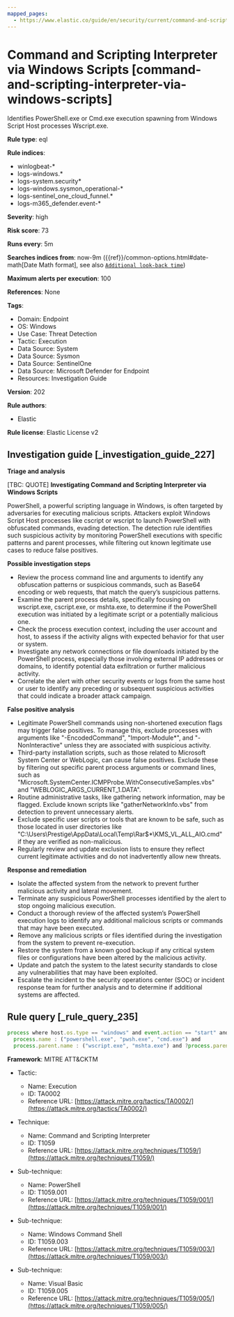 ```yaml
---
mapped_pages:
  - https://www.elastic.co/guide/en/security/current/command-and-scripting-interpreter-via-windows-scripts.html
---
```


# Command and Scripting Interpreter via Windows Scripts [command-and-scripting-interpreter-via-windows-scripts]

Identifies PowerShell.exe or Cmd.exe execution spawning from Windows Script Host processes Wscript.exe.

**Rule type**: eql

**Rule indices**:

* winlogbeat-*
* logs-windows.*
* logs-system.security*
* logs-windows.sysmon_operational-*
* logs-sentinel_one_cloud_funnel.*
* logs-m365_defender.event-*

**Severity**: high

**Risk score**: 73

**Runs every**: 5m

**Searches indices from**: now-9m ({{ref}}/common-options.html#date-math[Date Math format], see also [`Additional look-back time`](docs-content://solutions/security/detect-and-alert/create-detection-rule.md#rule-schedule))

**Maximum alerts per execution**: 100

**References**: None

**Tags**:

* Domain: Endpoint
* OS: Windows
* Use Case: Threat Detection
* Tactic: Execution
* Data Source: System
* Data Source: Sysmon
* Data Source: SentinelOne
* Data Source: Microsoft Defender for Endpoint
* Resources: Investigation Guide

**Version**: 202

**Rule authors**:

* Elastic

**Rule license**: Elastic License v2

## Investigation guide [_investigation_guide_227]

**Triage and analysis**

[TBC: QUOTE]
**Investigating Command and Scripting Interpreter via Windows Scripts**

PowerShell, a powerful scripting language in Windows, is often targeted by adversaries for executing malicious scripts. Attackers exploit Windows Script Host processes like cscript or wscript to launch PowerShell with obfuscated commands, evading detection. The detection rule identifies such suspicious activity by monitoring PowerShell executions with specific patterns and parent processes, while filtering out known legitimate use cases to reduce false positives.

**Possible investigation steps**

* Review the process command line and arguments to identify any obfuscation patterns or suspicious commands, such as Base64 encoding or web requests, that match the query’s suspicious patterns.
* Examine the parent process details, specifically focusing on wscript.exe, cscript.exe, or mshta.exe, to determine if the PowerShell execution was initiated by a legitimate script or a potentially malicious one.
* Check the process execution context, including the user account and host, to assess if the activity aligns with expected behavior for that user or system.
* Investigate any network connections or file downloads initiated by the PowerShell process, especially those involving external IP addresses or domains, to identify potential data exfiltration or further malicious activity.
* Correlate the alert with other security events or logs from the same host or user to identify any preceding or subsequent suspicious activities that could indicate a broader attack campaign.

**False positive analysis**

* Legitimate PowerShell commands using non-shortened execution flags may trigger false positives. To manage this, exclude processes with arguments like "-EncodedCommand", "Import-Module*", and "-NonInteractive" unless they are associated with suspicious activity.
* Third-party installation scripts, such as those related to Microsoft System Center or WebLogic, can cause false positives. Exclude these by filtering out specific parent process arguments or command lines, such as "Microsoft.SystemCenter.ICMPProbe.WithConsecutiveSamples.vbs" and "WEBLOGIC_ARGS_CURRENT_1.DATA".
* Routine administrative tasks, like gathering network information, may be flagged. Exclude known scripts like "gatherNetworkInfo.vbs" from detection to prevent unnecessary alerts.
* Exclude specific user scripts or tools that are known to be safe, such as those located in user directories like "C:\Users\Prestige\AppData\Local\Temp\Rar$*\KMS_VL_ALL_AIO.cmd" if they are verified as non-malicious.
* Regularly review and update exclusion lists to ensure they reflect current legitimate activities and do not inadvertently allow new threats.

**Response and remediation**

* Isolate the affected system from the network to prevent further malicious activity and lateral movement.
* Terminate any suspicious PowerShell processes identified by the alert to stop ongoing malicious execution.
* Conduct a thorough review of the affected system’s PowerShell execution logs to identify any additional malicious scripts or commands that may have been executed.
* Remove any malicious scripts or files identified during the investigation from the system to prevent re-execution.
* Restore the system from a known good backup if any critical system files or configurations have been altered by the malicious activity.
* Update and patch the system to the latest security standards to close any vulnerabilities that may have been exploited.
* Escalate the incident to the security operations center (SOC) or incident response team for further analysis and to determine if additional systems are affected.


## Rule query [_rule_query_235]

```js
process where host.os.type == "windows" and event.action == "start" and
  process.name : ("powershell.exe", "pwsh.exe", "cmd.exe") and
  process.parent.name : ("wscript.exe", "mshta.exe") and ?process.parent.args : "?:\\Users\\*"
```

**Framework**: MITRE ATT&CKTM

* Tactic:

    * Name: Execution
    * ID: TA0002
    * Reference URL: [https://attack.mitre.org/tactics/TA0002/](https://attack.mitre.org/tactics/TA0002/)

* Technique:

    * Name: Command and Scripting Interpreter
    * ID: T1059
    * Reference URL: [https://attack.mitre.org/techniques/T1059/](https://attack.mitre.org/techniques/T1059/)

* Sub-technique:

    * Name: PowerShell
    * ID: T1059.001
    * Reference URL: [https://attack.mitre.org/techniques/T1059/001/](https://attack.mitre.org/techniques/T1059/001/)

* Sub-technique:

    * Name: Windows Command Shell
    * ID: T1059.003
    * Reference URL: [https://attack.mitre.org/techniques/T1059/003/](https://attack.mitre.org/techniques/T1059/003/)

* Sub-technique:

    * Name: Visual Basic
    * ID: T1059.005
    * Reference URL: [https://attack.mitre.org/techniques/T1059/005/](https://attack.mitre.org/techniques/T1059/005/)




